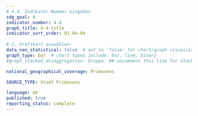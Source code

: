 ```yaml
---
# 4.4. Indikator-Nummer eingeben 
sdg_goal: 4 
indicator_number: 4.4
graph_title: 4-4-title
indicator_sort_order: 01-04-04
 
# 2. Grafikart auswählen: 
data_non_statistical: false  # set to 'false' for chart/graph visualization 
graph_type: bar  # chart types include: bar, line, binary 
#graph_stacked_disaggregation: Gruppe  ## uncomment this line for stacked bars. Replace 'Geschlecht' with the field of aggregation. 

national_geographical_coverage: Primasens

SOURCE_TYPE: Stadt Primasens

language: de   
published: true 
reporting_status: complete
---
```

